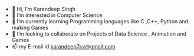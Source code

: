 - 👋 Hi, I’m Karandeep Singh
- 👀 I’m interested in Computer Science
- 🌱 I’m currently learning Programming languages like C ,C++, Python and making Games
- 💞️ I’m looking to collaborate on Projects of Data Science , Animation and Games
- 📫 my E-mail id karandeep7kv@gmail.com

<!---
Karandeep77/Karandeep77 is a ✨ special ✨ repository because its `README.md` (this file) appears on your GitHub profile.
You can click the Preview link to take a look at your changes.
--->
